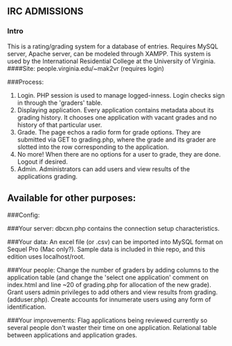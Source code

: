 ## IRC ADMISSIONS
### Intro
This is a rating/grading system for a database of entries.
Requires MySQL server, Apache server, can be modeled through XAMPP.
This system is used by the International Residential College at the University of Virginia.
####Site: people.virginia.edu/~mak2vr (requires login)

###Process:

  1) Login. PHP session is used to manage logged-inness. Login checks sign in through the 'graders' table.
  2) Displaying application. Every application contains metadata about its grading history. It chooses one application with vacant grades       and no history of that particular user.
  3) Grade. The page echos a radio form for grade options. They are submitted via GET to grading.php, where the grade and its grader are       slotted into the row corresponding to the application.
  4) No more! When there are no options for a user to grade, they are done. Logout if desired.
  5) Admin. Administrators can add users and view results of the applications grading.

## Available for other purposes:
###Config:

###Your server:
dbcxn.php contains the connection setup characteristics.

###Your data:
An excel file (or .csv) can be imported into MySQL format on Sequel Pro (Mac only?).
Sample data is included in thie repo, and this edition uses localhost/root.


###Your people:
Change the number of graders by adding columns to the application table (and change the 'select one application' comment on index.html and line ~20 of grading.php for allocation of the new grade).
Grant users admin privileges to add others and view results from grading. (adduser.php).
Create accounts for innumerate users using any form of identification.

###Your improvements:
Flag applications being reviewed currently so several people don't waster their time on one application.
Relational table between applications and application grades.

